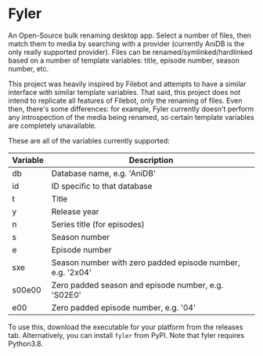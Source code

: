 # Fyler
 An Open-Source bulk renaming desktop app. Select a number of files, then match them to media by searching with a provider (currently AniDB is the only really supported provider). Files can be renamed/symlinked/hardlinked based on a number of template variables: title, episode number, season number, etc.

This project was heavily inspired by Filebot and attempts to have a similar interface with similar template variables. That said, this project does not intend to replicate all features of Filebot, only the renaming of files. Even then, there's some differences: for example, Fyler currently doesn't perform any introspection of the media being renamed, so certain template variables are completely unavailable.

These are all of the variables currently supported:

|Variable|Description|
|--------|-----------|
|db|Database name, e.g. 'AniDB'|
|id|ID specific to that database|
|t|Title|
|y|Release year|
|n|Series title (for episodes)|
|s|Season number|
|e|Episode number|
|sxe|Season number with zero padded episode number, e.g. '2x04'|
|s00e00|Zero padded season and episode number, e.g. 'S02E0'|
|e00|Zero padded episode number, e.g. '04'|

To use this, download the executable for your platform from the releases tab.
Alternatively, you can install `fyler` from PyPI. Note that fyler requires Python3.8.
